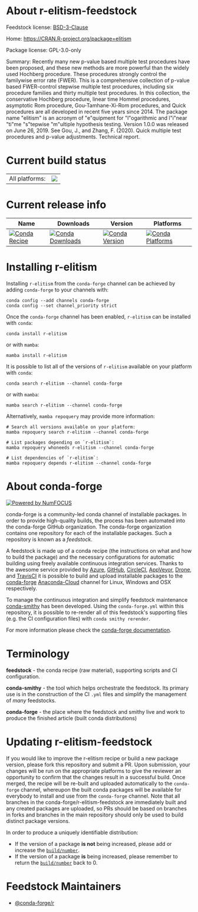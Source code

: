 About r-elitism-feedstock
=========================

Feedstock license: [BSD-3-Clause](https://github.com/conda-forge/r-elitism-feedstock/blob/main/LICENSE.txt)

Home: https://CRAN.R-project.org/package=elitism

Package license: GPL-3.0-only

Summary: Recently many new p-value based multiple test procedures have been proposed, and these new methods are more powerful than the widely used Hochberg procedure. These procedures strongly control the familywise error rate (FWER). This is a comprehensive collection of p-value based FWER-control stepwise multiple test procedures, including six procedure families and thirty multiple test procedures. In this collection, the conservative Hochberg procedure, linear time Hommel procedures, asymptotic Rom procedure, Gou-Tamhane-Xi-Rom procedures, and Quick procedures are all developed in recent five years since 2014. The package name "elitism" is an acronym of "e"quipment for "l"ogarithmic and l"i"near "ti"me "s"tepwise "m"ultiple hypothesis testing. Version 1.0.0 was released on June 26, 2019. See Gou, J., and Zhang, F. (2020). Quick multiple test procedures and p-value adjustments. Technical report.

Current build status
====================


<table><tr><td>All platforms:</td>
    <td>
      <a href="https://dev.azure.com/conda-forge/feedstock-builds/_build/latest?definitionId=12982&branchName=main">
        <img src="https://dev.azure.com/conda-forge/feedstock-builds/_apis/build/status/r-elitism-feedstock?branchName=main">
      </a>
    </td>
  </tr>
</table>

Current release info
====================

| Name | Downloads | Version | Platforms |
| --- | --- | --- | --- |
| [![Conda Recipe](https://img.shields.io/badge/recipe-r--elitism-green.svg)](https://anaconda.org/conda-forge/r-elitism) | [![Conda Downloads](https://img.shields.io/conda/dn/conda-forge/r-elitism.svg)](https://anaconda.org/conda-forge/r-elitism) | [![Conda Version](https://img.shields.io/conda/vn/conda-forge/r-elitism.svg)](https://anaconda.org/conda-forge/r-elitism) | [![Conda Platforms](https://img.shields.io/conda/pn/conda-forge/r-elitism.svg)](https://anaconda.org/conda-forge/r-elitism) |

Installing r-elitism
====================

Installing `r-elitism` from the `conda-forge` channel can be achieved by adding `conda-forge` to your channels with:

```
conda config --add channels conda-forge
conda config --set channel_priority strict
```

Once the `conda-forge` channel has been enabled, `r-elitism` can be installed with `conda`:

```
conda install r-elitism
```

or with `mamba`:

```
mamba install r-elitism
```

It is possible to list all of the versions of `r-elitism` available on your platform with `conda`:

```
conda search r-elitism --channel conda-forge
```

or with `mamba`:

```
mamba search r-elitism --channel conda-forge
```

Alternatively, `mamba repoquery` may provide more information:

```
# Search all versions available on your platform:
mamba repoquery search r-elitism --channel conda-forge

# List packages depending on `r-elitism`:
mamba repoquery whoneeds r-elitism --channel conda-forge

# List dependencies of `r-elitism`:
mamba repoquery depends r-elitism --channel conda-forge
```


About conda-forge
=================

[![Powered by
NumFOCUS](https://img.shields.io/badge/powered%20by-NumFOCUS-orange.svg?style=flat&colorA=E1523D&colorB=007D8A)](https://numfocus.org)

conda-forge is a community-led conda channel of installable packages.
In order to provide high-quality builds, the process has been automated into the
conda-forge GitHub organization. The conda-forge organization contains one repository
for each of the installable packages. Such a repository is known as a *feedstock*.

A feedstock is made up of a conda recipe (the instructions on what and how to build
the package) and the necessary configurations for automatic building using freely
available continuous integration services. Thanks to the awesome service provided by
[Azure](https://azure.microsoft.com/en-us/services/devops/), [GitHub](https://github.com/),
[CircleCI](https://circleci.com/), [AppVeyor](https://www.appveyor.com/),
[Drone](https://cloud.drone.io/welcome), and [TravisCI](https://travis-ci.com/)
it is possible to build and upload installable packages to the
[conda-forge](https://anaconda.org/conda-forge) [Anaconda-Cloud](https://anaconda.org/)
channel for Linux, Windows and OSX respectively.

To manage the continuous integration and simplify feedstock maintenance
[conda-smithy](https://github.com/conda-forge/conda-smithy) has been developed.
Using the ``conda-forge.yml`` within this repository, it is possible to re-render all of
this feedstock's supporting files (e.g. the CI configuration files) with ``conda smithy rerender``.

For more information please check the [conda-forge documentation](https://conda-forge.org/docs/).

Terminology
===========

**feedstock** - the conda recipe (raw material), supporting scripts and CI configuration.

**conda-smithy** - the tool which helps orchestrate the feedstock.
                   Its primary use is in the construction of the CI ``.yml`` files
                   and simplify the management of *many* feedstocks.

**conda-forge** - the place where the feedstock and smithy live and work to
                  produce the finished article (built conda distributions)


Updating r-elitism-feedstock
============================

If you would like to improve the r-elitism recipe or build a new
package version, please fork this repository and submit a PR. Upon submission,
your changes will be run on the appropriate platforms to give the reviewer an
opportunity to confirm that the changes result in a successful build. Once
merged, the recipe will be re-built and uploaded automatically to the
`conda-forge` channel, whereupon the built conda packages will be available for
everybody to install and use from the `conda-forge` channel.
Note that all branches in the conda-forge/r-elitism-feedstock are
immediately built and any created packages are uploaded, so PRs should be based
on branches in forks and branches in the main repository should only be used to
build distinct package versions.

In order to produce a uniquely identifiable distribution:
 * If the version of a package **is not** being increased, please add or increase
   the [``build/number``](https://docs.conda.io/projects/conda-build/en/latest/resources/define-metadata.html#build-number-and-string).
 * If the version of a package **is** being increased, please remember to return
   the [``build/number``](https://docs.conda.io/projects/conda-build/en/latest/resources/define-metadata.html#build-number-and-string)
   back to 0.

Feedstock Maintainers
=====================

* [@conda-forge/r](https://github.com/conda-forge/r/)

